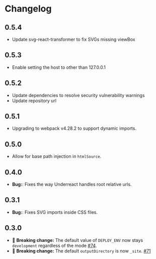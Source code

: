 # Changelog

## 0.5.4

- Update svg-react-transformer to fix SVGs missing viewBox

## 0.5.3

- Enable setting the host to other than 127.0.0.1

## 0.5.2

- Update dependencies to resolve security vulnerability warnings
- Update repository url

## 0.5.1

- Upgrading to webpack v4.28.2 to support dynamic imports.

## 0.5.0

- Allow for base path injection in `htmlSource`.

## 0.4.0

- **Bug:**: Fixes the way Underreact handles root relative urls.

## 0.3.1

- **Bug:**: Fixes SVG imports inside CSS files.

## 0.3.0

- 🚨 **Breaking change:** The default value of `DEPLOY_ENV` now stays `development` regardless of the mode [#74](https://github.com/mapbox/underreact/issues/74).
- 🚨 **Breaking change:** The default `outputDirectory` is now `_site`. [#71](https://github.com/mapbox/underreact/issues/71)

